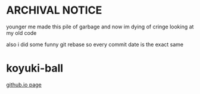 
# ARCHIVAL NOTICE
younger me made this pile of garbage and now im dying of cringe looking at my old code

also i did some funny git rebase so every commit date is the exact same

# koyuki-ball
[github.io page](https://kennyaja.github.io/koyuki-ball/)


